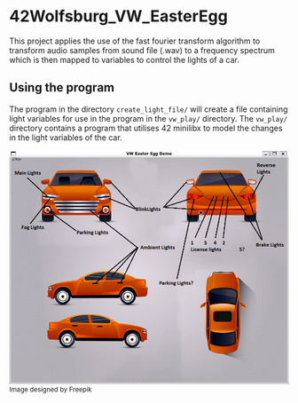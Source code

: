# 42Wolfsburg_VW_EasterEgg
This project applies the use of the fast fourier transform algorithm to transform audio samples from sound file (.wav) to a frequency spectrum which is then mapped to variables to control the lights of a car.

## Using the program
The program in the directory ```create_light_file/``` will create a file containing light variables for use in the program in the ```vw_play/``` directory.
The ```vw_play/``` directory contains a program that utilises 42 minilibx to model the changes in the light variables of the car.

![alt text](https://github.com/De1iad/VW_Easter_Egg/blob/main/play_current/images/car_light_mappings.png)  
<sup>Image designed by Freepik</sup>
